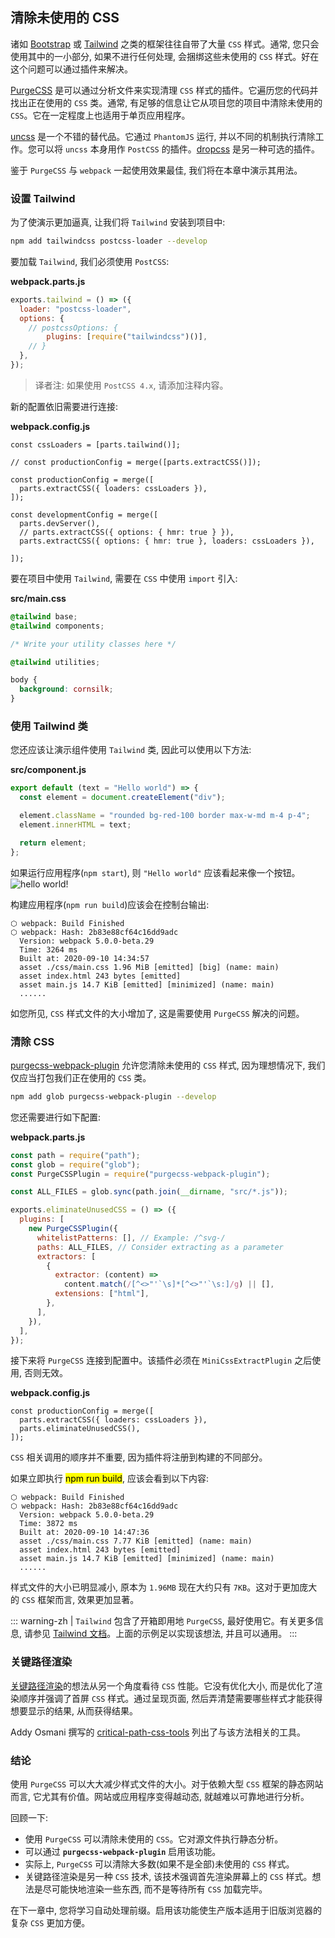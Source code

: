 ## 清除未使用的 CSS
诸如 [Bootstrap](https://getbootstrap.com/) 或 [Tailwind](https://tailwindcss.com/) 之类的框架往往自带了大量 `CSS` 样式。通常, 您只会使用其中的一小部分, 如果不进行任何处理, 会捆绑这些未使用的 `CSS` 样式。好在这个问题可以通过插件来解决。

[PurgeCSS](https://www.npmjs.com/package/purgecss) 是可以通过分析文件来实现清理 `CSS` 样式的插件。它遍历您的代码并找出正在使用的 `CSS` 类。通常, 有足够的信息让它从项目您的项目中清除未使用的 `CSS`。它在一定程度上也适用于单页应用程序。

[uncss](https://www.npmjs.com/package/uncss) 是一个不错的替代品。它通过 `PhantomJS` 运行, 并以不同的机制执行清除工作。您可以将 `uncss` 本身用作 `PostCSS` 的插件。[dropcss](https://www.npmjs.com/package/dropcss) 是另一种可选的插件。

鉴于 `PurgeCSS` 与 `webpack` 一起使用效果最佳, 我们将在本章中演示其用法。

### 设置 Tailwind
为了使演示更加逼真, 让我们将 `Tailwind` 安装到项目中:
```bash
npm add tailwindcss postcss-loader --develop
```
要加载 `Tailwind`, 我们必须使用 `PostCSS`:

**webpack.parts.js**
```js
exports.tailwind = () => ({
  loader: "postcss-loader",
  options: {
    // postcssOptions: {
        plugins: [require("tailwindcss")()],
    // }
  },
});
```
> 译者注: 如果使用 `PostCSS 4.x`, 请添加注释内容。

新的配置依旧需要进行连接:

**webpack.config.js**
```js{3,5-7,11-12}
const cssLoaders = [parts.tailwind()];

// const productionConfig = merge([parts.extractCSS()]);

const productionConfig = merge([
  parts.extractCSS({ loaders: cssLoaders }),
]);

const developmentConfig = merge([
  parts.devServer(),
  // parts.extractCSS({ options: { hmr: true } }),
  parts.extractCSS({ options: { hmr: true }, loaders: cssLoaders }),

]);
```

要在项目中使用 `Tailwind`, 需要在 `CSS` 中使用 `import` 引入:

**src/main.css**
```css
@tailwind base;
@tailwind components;

/* Write your utility classes here */

@tailwind utilities;

body {
  background: cornsilk;
}
```

### 使用 Tailwind 类
您还应该让演示组件使用 `Tailwind` 类, 因此可以使用以下方法:

**src/component.js**
```js
export default (text = "Hello world") => {
  const element = document.createElement("div");

  element.className = "rounded bg-red-100 border max-w-md m-4 p-4";
  element.innerHTML = text;

  return element;
};
```

如果运行应用程序(`npm start`), 则 `"Hello world"` 应该看起来像一个按钮。
![hello world!](../../style/hello_style.webp)

构建应用程序(`npm run build`)应该会在控制台输出:
```bash{6}
⬡ webpack: Build Finished
⬡ webpack: Hash: 2b83e88cf64c16dd9adc
  Version: webpack 5.0.0-beta.29
  Time: 3264 ms
  Built at: 2020-09-10 14:34:57
  asset ./css/main.css 1.96 MiB [emitted] [big] (name: main)
  asset index.html 243 bytes [emitted]
  asset main.js 14.7 KiB [emitted] [minimized] (name: main)
  ......
```

如您所见, `CSS` 样式文件的大小增加了, 这是需要使用 `PurgeCSS` 解决的问题。

### 清除 CSS
[purgecss-webpack-plugin](https://www.npmjs.com/package/purgecss-webpack-plugin) 允许您清除未使用的 `CSS` 样式, 因为理想情况下, 我们仅应当打包我们正在使用的 `CSS` 类。
```bash
npm add glob purgecss-webpack-plugin --develop
```

您还需要进行如下配置:

**webpack.parts.js**
```js
const path = require("path");
const glob = require("glob");
const PurgeCSSPlugin = require("purgecss-webpack-plugin");

const ALL_FILES = glob.sync(path.join(__dirname, "src/*.js"));

exports.eliminateUnusedCSS = () => ({
  plugins: [
    new PurgeCSSPlugin({
      whitelistPatterns: [], // Example: /^svg-/
      paths: ALL_FILES, // Consider extracting as a parameter
      extractors: [
        {
          extractor: (content) =>
            content.match(/[^<>"'`\s]*[^<>"'`\s:]/g) || [],
          extensions: ["html"],
        },
      ],
    }),
  ],
});
```

接下来将 `PurgeCSS` 连接到配置中。该插件必须在 `MiniCssExtractPlugin` 之后使用, 否则无效。

**webpack.config.js**
```js{3}
const productionConfig = merge([
  parts.extractCSS({ loaders: cssLoaders }),
  parts.eliminateUnusedCSS(),
]);
```
`CSS` 相关调用的顺序并不重要, 因为插件将注册到构建的不同部分。

如果立即执行 <mark>npm run build</mark>, 应该会看到以下内容:
```bash{6}
⬡ webpack: Build Finished
⬡ webpack: Hash: 2b83e88cf64c16dd9adc
  Version: webpack 5.0.0-beta.29
  Time: 3872 ms
  Built at: 2020-09-10 14:47:36
  asset ./css/main.css 7.77 KiB [emitted] (name: main)
  asset index.html 243 bytes [emitted]
  asset main.js 14.7 KiB [emitted] [minimized] (name: main)
  ......
```

样式文件的大小已明显减小, 原本为 `1.96MB` 现在大约只有 `7KB`。这对于更加庞大的 `CSS` 框架而言, 效果更加显著。

::: warning-zh | 
`Tailwind` 包含了开箱即用地 `PurgeCSS`, 最好使用它。有关更多信息, 请参见 [Tailwind 文档](https://tailwindcss.com/docs/controlling-file-size/#removing-unused-css)。上面的示例足以实现该想法, 并且可以通用。
:::

### 关键路径渲染
[关键路径渲染](https://developers.google.com/web/fundamentals/performance/critical-rendering-path/)的想法从另一个角度看待 `CSS` 性能。它没有优化大小, 而是优化了渲染顺序并强调了首屏 `CSS` 样式。通过呈现页面, 然后弄清楚需要哪些样式才能获得想要显示的结果, 从而获得结果。

Addy Osmani 撰写的 [critical-path-css-tools](https://github.com/addyosmani/critical-path-css-tools) 列出了与该方法相关的工具。

### 结论
使用 `PurgeCSS` 可以大大减少样式文件的大小。对于依赖大型 `CSS` 框架的静态网站而言, 它尤其有价值。网站或应用程序变得越动态, 就越难以可靠地进行分析。

回顾一下:
- 使用 `PurgeCSS` 可以清除未使用的 `CSS`。它对源文件执行静态分析。
- 可以通过 **`purgecss-webpack-plugin`** 启用该功能。
- 实际上, `PurgeCSS` 可以清除大多数(如果不是全部)未使用的 `CSS` 样式。
- 关键路径渲染是另一种 `CSS` 技术, 该技术强调首先渲染屏幕上的 `CSS` 样式。想法是尽可能快地渲染一些东西, 而不是等待所有 `CSS` 加载完毕。

在下一章中, 您将学习自动处理前缀。启用该功能使生产版本适用于旧版浏览器的复杂 `CSS` 更加方便。